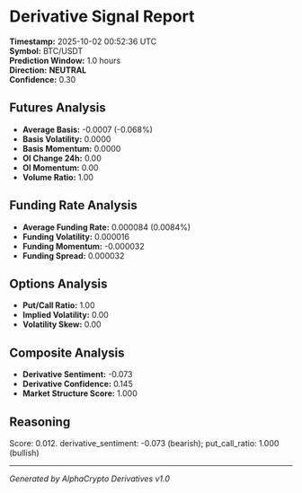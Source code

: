 # Derivative Signal Report

**Timestamp:** 2025-10-02 00:52:36 UTC  
**Symbol:** BTC/USDT  
**Prediction Window:** 1.0 hours  
**Direction:** **NEUTRAL**  
**Confidence:** 0.30

## Futures Analysis
- **Average Basis:** -0.0007 (-0.068%)
- **Basis Volatility:** 0.0000
- **Basis Momentum:** 0.0000
- **OI Change 24h:** 0.00
- **OI Momentum:** 0.00
- **Volume Ratio:** 1.00

## Funding Rate Analysis
- **Average Funding Rate:** 0.000084 (0.0084%)
- **Funding Volatility:** 0.000016
- **Funding Momentum:** -0.000032
- **Funding Spread:** 0.000032

## Options Analysis
- **Put/Call Ratio:** 1.00
- **Implied Volatility:** 0.00
- **Volatility Skew:** 0.00

## Composite Analysis
- **Derivative Sentiment:** -0.073
- **Derivative Confidence:** 0.145
- **Market Structure Score:** 1.000

## Reasoning
Score: 0.012. derivative_sentiment: -0.073 (bearish); put_call_ratio: 1.000 (bullish)

---
*Generated by AlphaCrypto Derivatives v1.0*
